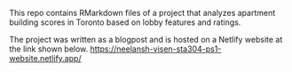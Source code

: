 This repo contains RMarkdown files of a project that analyzes apartment building scores in Toronto based on lobby features and ratings.

The project was written as a blogpost and is hosted on a Netlify website at the link shown below.
https://neelansh-visen-sta304-ps1-website.netlify.app/
